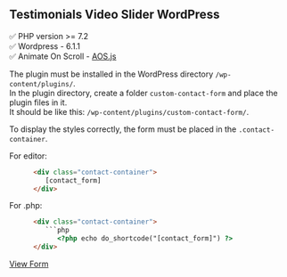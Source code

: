 ## Testimonials Video Slider WordPress

:white_check_mark: PHP version >= 7.2    
:white_check_mark: Wordpress - 6.1.1   
:white_check_mark: Animate On Scroll - [AOS.js](https://michalsnik.github.io/aos/)    

The plugin must be installed in the WordPress directory `/wp-content/plugins/`.    
In the plugin directory, create a folder `custom-contact-form` and place the plugin files in it.    
It should be like this: `/wp-content/plugins/custom-contact-form/`.   

To display the styles correctly, the form must be placed in the `.contact-container`.   

For editor:    
```html
      <div class="contact-container">
         [contact_form]
      </div>
```
   
For .php:    

```html
      <div class="contact-container">
         ```php
            <?php echo do_shortcode("[contact_form]") ?>
      </div>
```

[View Form](https://nastmobile.com/web-test/plugin-example-custom-contact-form/)
